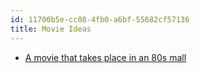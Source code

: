 ```yaml
---
id: 11700b5e-cc08-4fb0-a6bf-55682cf57136
title: Movie Ideas
---
```


-   [A movie that takes place in an 80s
    mall](20201121083646-a_movie_that_takes_place_in_an_80s_mall)
